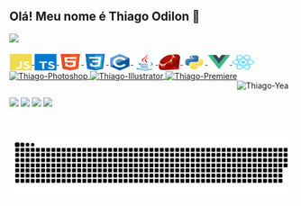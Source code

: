 ## Olá! Meu nome é Thiago Odilon 🍇

 <div>
  <a href="https://github.com/teagoodilon">
  <img height="180em" src="https://github-readme-stats.vercel.app/api?username=teagoodilon&show_icons=true&theme=dark&include_all_commits=true&count_private=true"/>
</div>
<div style="display: inline_block"><br>
  <img align="center" alt="Thiago-Js" height="30" width="40" src="https://raw.githubusercontent.com/devicons/devicon/master/icons/javascript/javascript-plain.svg">

  <img align="center" alt="Thiago-TypeScript" height="30" width="40" src="https://github.com/devicons/devicon/blob/master/icons/typescript/typescript-original.svg">
  <img align="center" alt="Thiago-HTML" height="30" width="40" src="https://raw.githubusercontent.com/devicons/devicon/master/icons/html5/html5-original.svg">
  <img align="center" alt="Thiago-CSS" height="30" width="40" src="https://raw.githubusercontent.com/devicons/devicon/master/icons/css3/css3-original.svg">
  <img align="center" alt="Thiago-C++" height="30" width="40" src="https://github.com/devicons/devicon/blob/master/icons/c/c-original.svg">
  <img align="center" alt="Thiago-Java" height="30" width="40" src="https://github.com/devicons/devicon/blob/master/icons/java/java-original.svg">
  <img align="center" alt="Thiago-Ruby" height="30" width="40" src="https://github.com/devicons/devicon/blob/master/icons/ruby/ruby-original.svg">
  <img align="center" alt="Thiago-Python" height="30" width="40" src="https://github.com/devicons/devicon/blob/master/icons/python/python-original.svg">
  <img align="center" alt="Thiago-Vue" height="30" width="40" src="https://github.com/devicons/devicon/blob/master/icons/vuejs/vuejs-original.svg">
  <img align="center" alt="Thiago-React" height="30" width="40" src="https://github.com/devicons/devicon/blob/master/icons/react/react-original.svg">
  <img align="center" alt="Thiago-Photoshop" height="30" width="40" src="https://www.svgrepo.com/show/303170/adobe-photoshop-cs6-logo.svg">
  <img align="center" alt="Thiago-Illustrator" height="30" width="40" src="https://www.svgrepo.com/show/303184/adobe-illustrator-cc-logo.svg">
  <img align="center" alt="Thiago-Premiere" height="30" width="40" src="https://www.svgrepo.com/show/303185/premiere-cc-logo.svg">
 
  <img align="right" alt="Thiago-Yea" height="100" width="100" src="https://media1.tenor.com/images/9bab5b610a322402a81b2375e6395a9a/tenor.gif?itemid=10574385">
 
</div>
  
 ##
  
 <div>
  <a href="https://www.instagram.com/thiagoalmeida03/" target="_blank"><img src="https://img.shields.io/badge/-Instagram-%23E4405F?style=for-the-badge&logo=instagram&logoColor=white" target="_blank"></a>
  <a href = "mailto:thiago-almeida05@hotmail.com"><img src="https://img.shields.io/badge/-Gmail-%23333?style=for-the-badge&logo=gmail&logoColor=white" target="_blank"></a>
  <a href="https://www.linkedin.com/in/thiago-odilon-07391b209/" target="_blank"><img src="https://img.shields.io/badge/-LinkedIn-%230077B5?style=for-the-badge&logo=linkedin&logoColor=white" target="_blank"></a> 
  <a href="https://api.whatsapp.com/send?phone=5532999765201" target="_blank"><img src="https://img.shields.io/badge/WhatsApp-25D366?style=for-the-badge&logo=whatsapp&logoColor=white" target="_blank"></a>  

 </div>
  
  ![Snake animation](https://github.com/teagoodilon/teagoodilon/blob/output/github-contribution-grid-snake.svg)
